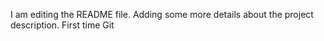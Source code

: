 
I am editing the README file. Adding some more details about the project description.
First time Git
